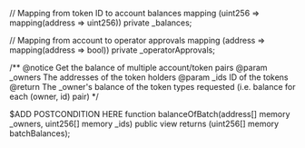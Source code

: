 // Mapping from token ID to account balances
mapping (uint256 => mapping(address => uint256)) private _balances;

// Mapping from account to operator approvals
mapping (address => mapping(address => bool)) private _operatorApprovals;

/**
    @notice Get the balance of multiple account/token pairs
    @param _owners The addresses of the token holders
    @param _ids    ID of the tokens
    @return        The _owner's balance of the token types requested (i.e. balance for each (owner, id) pair)
*/

$ADD POSTCONDITION HERE
function balanceOfBatch(address[] memory _owners, uint256[] memory _ids) public view returns (uint256[] memory batchBalances);